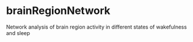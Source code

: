 # brainRegionNetwork
Network analysis of brain region activity in different states of wakefulness and sleep
